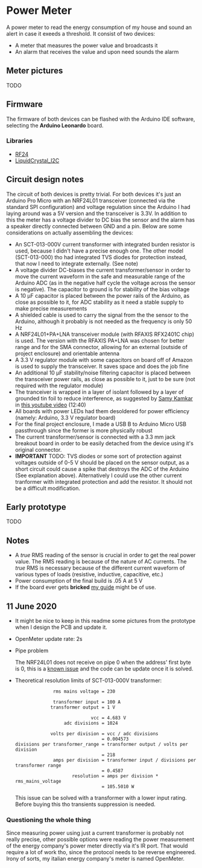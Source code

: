 # Power Meter

A power meter to read the energy consumption of my house and sound an alert in case it exeeds a threshold.
It consist of two devices:
- A meter that measures the power value and broadcasts it
- An alarm that receives the value and upon need sounds the alarm

## Meter pictures

TODO

## Firmware

The firmware of both devices can be flashed with the Arduino IDE software, selecting the **Arduino Leonardo** board.

### Libraries

- [RF24](https://github.com/nRF24/RF24)
- [LiquidCrystal_I2C](https://github.com/johnrickman/LiquidCrystal_I2C)

## Circuit design notes

The circuit of both devices is pretty trivial. For both devices it's just an Arduino Pro Micro with an NRF24L01 transceiver (connected via the standard SPI configuration) and voltage regulation since the Arduino I had laying around was a 5V version and the transceiver is 3.3V. In addition to this the meter has a voltage divider to DC bias the sensor and the alarm has a speaker directly connected between GND and a pin. Below are some considerations on actually assembling the devices:

- An SCT-013-000V current transformer with integrated burden resistor is used, because I didn't have a precise enough one. The other model (SCT-013-000) tho had integrated TVS diodes for protection instead, that now I need to integrate externally. (See note)
- A voltage divider DC-biases the current transformer/sensor in order to move the current waveform in the safe and measurable range of the Arduino ADC (as in the negative half cycle the voltage across the sensor is negative). The capacitor to ground is for stability of the bias voltage
- A 10 μF capacitor is placed between the power rails of the Arduino, as close as possible to it, for ADC stability as it need a stable supply to make precise measurements
- A shielded cable is used to carry the signal from the the sensor to the Arduino, although it probably is not needed as the frequency is only 50 Hz
- A NRF24L01+PA+LNA transceiver module (with RFAXIS RFX2401C chip) is used. The version with the RFAXIS PA+LNA was chosen for better range and for the SMA connector, allowing for an external (outside of project enclosure) and orientable antenna
- A 3.3 V regulator module with some capacitors on board off of Amazon is used to supply the transceiver. It saves space and does the job fine
- An additional 10 μF stability/noise filtering capacitor is placed between the transceiver power rails, as close as possible to it, just to be sure (not required with the regulator module)
- The tranceiver is wrapped in a layer of isolant followed by a layer of grounded tin foil to reduce interference, as suggested by [Samy Kamkar](https://github.com/SamyK) in [this youtube video](https://youtu.be/1NBNrgTEwq0?t=760) (12:40)
- All boards with power LEDs had them desoldered for power efficiency (namely: Arduino, 3.3 V regulator board)
- For the final project enclosure, I made a USB B to Arduino Micro USB passthrough since the former is more physically robust
- The current transformer/sensor is connected with a 3.3 mm jack breakout board in order to be easily detached from the device using it's original connector.
- **IMPORTANT** TODO: TVS diodes or some sort of protection against voltages outside of 0-5 V should be placed on the sensor output, as a short circuit could cause a spike that destroys the ADC of the Arduino (See explanation above). Alternatively I could use the other current tranformer with integrated protection and add the resistor. It should not be a difficult modification.

## Early prototype

TODO

## Notes

- A _true_ RMS reading of the sensor is crucial in order to get the real power value. The RMS reading is because of the nature of AC currents. The _true_ RMS is necessary because of the different current waveform of various types of loads (resistive, inductive, capacitive, etc.)
- Power consumption of the final build is .05 A at 5 V
- If the board ever gets **bricked** [my guide](https://github.com/hexwell/notes-public/blob/master/en/electronics/resources/pro_micro_brick.md) might be of use.

## 11 June 2020

- It might be nice to keep in this readme some pictures from the prototype when I design the PCB and update it.

- OpenMeter update rate: 2s

- Pipe problem

    The NRF24L01 does not receive on pipe 0 when the address' first byte is 0, this is a [known issue](https://github.com/nRF24/RF24/issues/496) and the code can be update once it is solved.

- Theoretical resolution limits of SCT-013-000V transformer:

                    rms mains voltage = 230

                    transformer input = 100 A
                   transformer output = 1 V

                                  vcc = 4.683 V
                        adc divisions = 1024

                   volts per division = vcc / adc divisions
                                      = 0.004573
      divisions per transformer_range = transformer output / volts per division
                                      = 218
                    amps per division = transformer input / divisions per transformer range
                                      = 0.4587
                           resolution = amps per division * rms_mains_voltage
                                      = 105.5010 W

    This issue can be solved with a transformer with a lower input rating. Before buying this tho transients suppression is needed.

### Questioning the whole thing

Since measuring power using just a current transformer is probably not really precise, other possible options were reading the power measurement of the energy company's power meter directly via it's IR port. That would require a lot of work tho, since the protocol needs to be reverse engineered. Irony of sorts, my italian energy company's meter is named OpenMeter.
